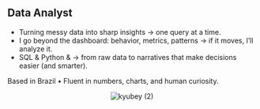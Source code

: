 ## Data Analyst 

- Turning messy data into sharp insights → one query at a time.  
- I go beyond the dashboard: behavior, metrics, patterns → if it moves, I’ll analyze it.  
- SQL & Python & → from raw data to narratives that make decisions easier (and smarter).

Based in Brazil • Fluent in numbers, charts, and human curiosity.
<div align="center">

![kyubey (2)](https://github.com/beatrizgnascimento/beatrizgnascimento/assets/131934165/56b4d88e-82b9-4e01-92ec-577911db5ae4)
</div>
